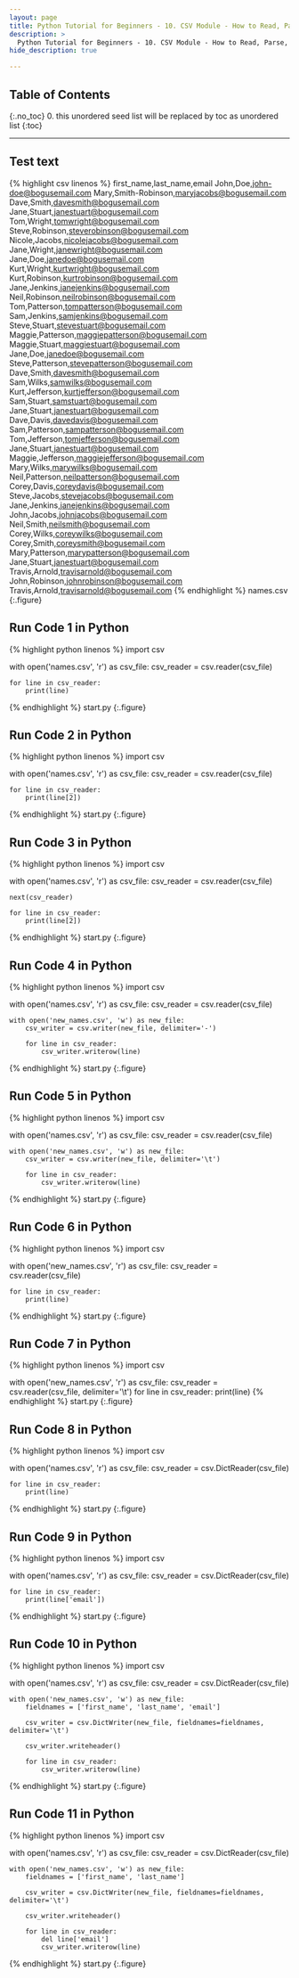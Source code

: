 ```yaml
---
layout: page
title: Python Tutorial for Beginners - 10. CSV Module - How to Read, Parse, and Write CSV Files
description: >
  Python Tutorial for Beginners - 10. CSV Module - How to Read, Parse, and Write CSV Files...
hide_description: true

---
```


## Table of Contents
{:.no_toc}
0. this unordered seed list will be replaced by toc as unordered list
{:toc}

---


##  Test text

{% highlight csv linenos %}
first_name,last_name,email
John,Doe,john-doe@bogusemail.com
Mary,Smith-Robinson,maryjacobs@bogusemail.com
Dave,Smith,davesmith@bogusemail.com
Jane,Stuart,janestuart@bogusemail.com
Tom,Wright,tomwright@bogusemail.com
Steve,Robinson,steverobinson@bogusemail.com
Nicole,Jacobs,nicolejacobs@bogusemail.com
Jane,Wright,janewright@bogusemail.com
Jane,Doe,janedoe@bogusemail.com
Kurt,Wright,kurtwright@bogusemail.com
Kurt,Robinson,kurtrobinson@bogusemail.com
Jane,Jenkins,janejenkins@bogusemail.com
Neil,Robinson,neilrobinson@bogusemail.com
Tom,Patterson,tompatterson@bogusemail.com
Sam,Jenkins,samjenkins@bogusemail.com
Steve,Stuart,stevestuart@bogusemail.com
Maggie,Patterson,maggiepatterson@bogusemail.com
Maggie,Stuart,maggiestuart@bogusemail.com
Jane,Doe,janedoe@bogusemail.com
Steve,Patterson,stevepatterson@bogusemail.com
Dave,Smith,davesmith@bogusemail.com
Sam,Wilks,samwilks@bogusemail.com
Kurt,Jefferson,kurtjefferson@bogusemail.com
Sam,Stuart,samstuart@bogusemail.com
Jane,Stuart,janestuart@bogusemail.com
Dave,Davis,davedavis@bogusemail.com
Sam,Patterson,sampatterson@bogusemail.com
Tom,Jefferson,tomjefferson@bogusemail.com
Jane,Stuart,janestuart@bogusemail.com
Maggie,Jefferson,maggiejefferson@bogusemail.com
Mary,Wilks,marywilks@bogusemail.com
Neil,Patterson,neilpatterson@bogusemail.com
Corey,Davis,coreydavis@bogusemail.com
Steve,Jacobs,stevejacobs@bogusemail.com
Jane,Jenkins,janejenkins@bogusemail.com
John,Jacobs,johnjacobs@bogusemail.com
Neil,Smith,neilsmith@bogusemail.com
Corey,Wilks,coreywilks@bogusemail.com
Corey,Smith,coreysmith@bogusemail.com
Mary,Patterson,marypatterson@bogusemail.com
Jane,Stuart,janestuart@bogusemail.com
Travis,Arnold,travisarnold@bogusemail.com
John,Robinson,johnrobinson@bogusemail.com
Travis,Arnold,travisarnold@bogusemail.com
{% endhighlight %}
names.csv
{:.figure}

##  Run Code 1 in Python

{% highlight python linenos %}
import csv

with open('names.csv', 'r') as csv_file:
    csv_reader = csv.reader(csv_file)

    for line in csv_reader:
        print(line)
{% endhighlight %}
start.py
{:.figure}


##  Run Code 2 in Python

{% highlight python linenos %}
import csv

with open('names.csv', 'r') as csv_file:
    csv_reader = csv.reader(csv_file)

    for line in csv_reader:
        print(line[2])
{% endhighlight %}
start.py
{:.figure}

##  Run Code 3 in Python

{% highlight python linenos %}
import csv

with open('names.csv', 'r') as csv_file:
    csv_reader = csv.reader(csv_file)

    next(csv_reader)
    
    for line in csv_reader:
        print(line[2])
{% endhighlight %}
start.py
{:.figure}

##  Run Code 4 in Python

{% highlight python linenos %}
import csv

with open('names.csv', 'r') as csv_file:
    csv_reader = csv.reader(csv_file)

    with open('new_names.csv', 'w') as new_file:
        csv_writer = csv.writer(new_file, delimiter='-')

        for line in csv_reader:
            csv_writer.writerow(line)
{% endhighlight %}
start.py
{:.figure}


##  Run Code 5 in Python

{% highlight python linenos %}
import csv

with open('names.csv', 'r') as csv_file:
    csv_reader = csv.reader(csv_file)

    with open('new_names.csv', 'w') as new_file:
        csv_writer = csv.writer(new_file, delimiter='\t')

        for line in csv_reader:
            csv_writer.writerow(line)
{% endhighlight %}
start.py
{:.figure}

##  Run Code 6 in Python

{% highlight python linenos %}
import csv

with open('new_names.csv', 'r') as csv_file:
    csv_reader = csv.reader(csv_file)

    for line in csv_reader:
        print(line)
{% endhighlight %}
start.py
{:.figure}

##  Run Code 7 in Python

{% highlight python linenos %}
import csv

with open('new_names.csv', 'r') as csv_file:
    csv_reader = csv.reader(csv_file, delimiter='\t')
    for line in csv_reader:
        print(line)
{% endhighlight %}
start.py
{:.figure}


##  Run Code 8 in Python

{% highlight python linenos %}
import csv

with open('names.csv', 'r') as csv_file:
    csv_reader = csv.DictReader(csv_file)

    for line in csv_reader:
        print(line)
{% endhighlight %}
start.py
{:.figure}

##  Run Code 9 in Python

{% highlight python linenos %}
import csv

with open('names.csv', 'r') as csv_file:
    csv_reader = csv.DictReader(csv_file)

    for line in csv_reader:
        print(line['email'])
{% endhighlight %}
start.py
{:.figure}

##  Run Code 10 in Python

{% highlight python linenos %}
import csv

with open('names.csv', 'r') as csv_file:
    csv_reader = csv.DictReader(csv_file)

    with open('new_names.csv', 'w') as new_file:
        fieldnames = ['first_name', 'last_name', 'email']

        csv_writer = csv.DictWriter(new_file, fieldnames=fieldnames, delimiter='\t')

        csv_writer.writeheader()

        for line in csv_reader:
            csv_writer.writerow(line)
{% endhighlight %}
start.py
{:.figure}


##  Run Code 11 in Python

{% highlight python linenos %}
import csv

with open('names.csv', 'r') as csv_file:
    csv_reader = csv.DictReader(csv_file)

    with open('new_names.csv', 'w') as new_file:
        fieldnames = ['first_name', 'last_name']

        csv_writer = csv.DictWriter(new_file, fieldnames=fieldnames, delimiter='\t')

        csv_writer.writeheader()

        for line in csv_reader:
            del line['email']
            csv_writer.writerow(line)
{% endhighlight %}
start.py
{:.figure}